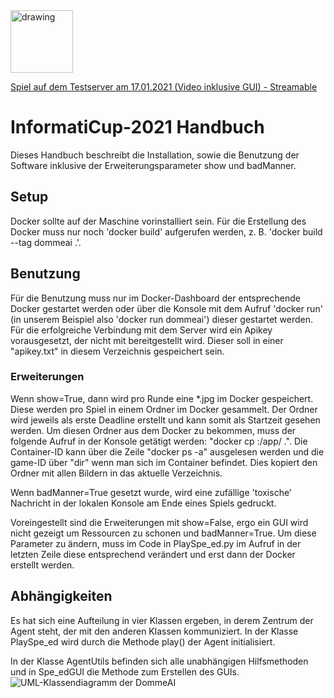 <img src="https://i.ibb.co/vL7D45R/DommeV3.png" alt="drawing" width="100"/>

[Spiel auf dem Testserver am 17.01.2021 (Video inklusive GUI) - Streamable](https://streamable.com/hgmf9w)
# InformatiCup-2021 Handbuch
Dieses Handbuch beschreibt die Installation, sowie die Benutzung der Software inklusive der Erweiterungsparameter show und badManner.  
## Setup
Docker sollte auf der Maschine vorinstalliert sein.
Für die Erstellung des Docker muss nur noch 'docker build' aufgerufen werden, z. B. 'docker build --tag dommeai .'.
## Benutzung
Für die Benutzung muss nur im Docker-Dashboard der entsprechende Docker gestartet werden oder über die Konsole mit 
dem Aufruf 'docker run' (in unserem Beispiel also 'docker run dommeai') dieser gestartet werden.
Für die erfolgreiche Verbindung mit dem Server wird ein Apikey vorausgesetzt, der nicht mit bereitgestellt wird. 
Dieser soll in einer "apikey.txt" in diesem Verzeichnis gespeichert sein.
### Erweiterungen
Wenn show=True, dann wird pro Runde eine *.jpg im Docker gespeichert. 
Diese werden pro Spiel in einem Ordner im Docker gesammelt. Der Ordner wird jeweils als erste Deadline erstellt 
und kann somit als Startzeit gesehen werden.
Um diesen Ordner aus dem Docker zu bekommen, muss der folgende Aufruf in der Konsole getätigt werden: 
"docker cp <container-ID>:/app/<game-ID> .".
Die Container-ID kann über die Zeile "docker ps -a" ausgelesen werden und die game-ID über "dir" wenn man sich 
im Container befindet.
Dies kopiert den Ordner mit allen Bildern in das aktuelle Verzeichnis.

Wenn badManner=True gesetzt wurde, wird eine zufällige 'toxische' Nachricht in der lokalen Konsole 
am Ende eines Spiels gedruckt.

Voreingestellt sind die Erweiterungen mit show=False, ergo ein GUI wird nicht gezeigt um Ressourcen zu schonen und 
badManner=True. Um diese Parameter zu ändern, muss im Code in PlaySpe_ed.py im Aufruf in der letzten Zeile diese 
entsprechend verändert und erst dann der Docker erstellt werden.
## Abhängigkeiten
Es hat sich eine Aufteilung in vier Klassen ergeben, in derem Zentrum der Agent steht, der mit 
den anderen Klassen kommuniziert. In der Klasse PlaySpe_ed wird durch die Methode play() der
Agent initialisiert.

In der Klasse AgentUtils befinden sich alle unabhängigen Hilfsmethoden und 
in Spe_edGUI die Methode zum Erstellen des GUIs.
![UML-Klassendiagramm der DommeAI](https://i.ibb.co/J2BKm3q/Domme-AI-UML.png)
